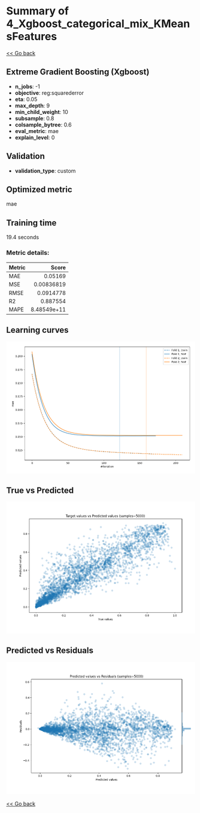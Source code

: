# Summary of 4_Xgboost_categorical_mix_KMeansFeatures

[<< Go back](../README.md)


## Extreme Gradient Boosting (Xgboost)
- **n_jobs**: -1
- **objective**: reg:squarederror
- **eta**: 0.05
- **max_depth**: 9
- **min_child_weight**: 10
- **subsample**: 0.8
- **colsample_bytree**: 0.6
- **eval_metric**: mae
- **explain_level**: 0

## Validation
 - **validation_type**: custom

## Optimized metric
mae

## Training time

19.4 seconds

### Metric details:
| Metric   |       Score |
|:---------|------------:|
| MAE      | 0.05169     |
| MSE      | 0.00836819  |
| RMSE     | 0.0914778   |
| R2       | 0.887554    |
| MAPE     | 8.48549e+11 |



## Learning curves
![Learning curves](learning_curves.png)
## True vs Predicted

![True vs Predicted](true_vs_predicted.png)


## Predicted vs Residuals

![Predicted vs Residuals](predicted_vs_residuals.png)



[<< Go back](../README.md)
